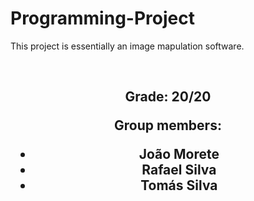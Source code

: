 # Programming-Project

This project is essentially an image mapulation software.

<br/>
<p align = "center" >
  <h2 align = "center" >
    Grade: 20/20
  </p>
</p>

Group members:
  * João Morete
  * Rafael Silva
  * Tomás Silva
